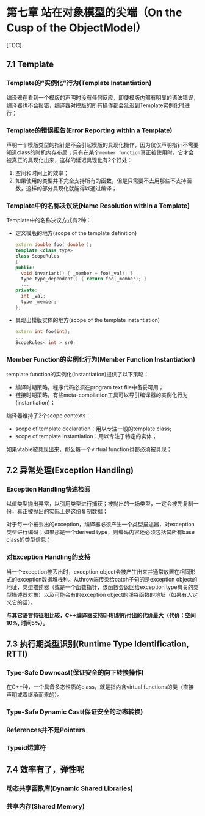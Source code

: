 # 第七章 站在对象模型的尖端（On the Cusp of the ObjectModel）

[TOC]

## 7.1 Template

### Template的“实例化”行为(Template Instantiation)

编译器在看到一个模版的声明时没有任何反应，即使模版内部有明显的语法错误，编译器也不会报错，编译器对模版的所有操作都会延迟到Template实例化时进行；

### Template的错误报告(Error Reporting within a Template)

声明一个模版类型的指针是不会引起模版的具现化操作，因为仅仅声明指针不需要知道class的时机内存布局；只有在某个`member function`真正被使用时，它才会被真正的具现化出来，这样的延迟具现化有2个好处：

1. 空间和时间上的效率；
2. 如果使用的类型并不完全支持所有的函数，但是只需要不去用那些不支持函数，这样的部分具现化就能得以通过编译；

### Template中的名称决议法(Name Resolution within a Template)

Template中的名称决议方式有2种：

- 定义模版的地方(scope of the template definition)

  ```c++
  extern double foo( double );
  template <class type>
  class ScopeRules
  {
  public:
    void invariant() { _member = foo(_val); }
    type type_dependent() { return foo(_member); }
    ...
  private:
    int _val;
    type _member;
  };
  ```

- 具现出模版实体的地方(scope of the template instantiation)

  ```c++
  extern int foo(int);
  ...
  ScopeRules< int > sr0;
  ```

### Member Function的实例化行为(Member Function Instantiation)

template function的实例化(instantiation)提供了以下策略：

- 编译时期策略，程序代码必须在program text file中备妥可用；
- 链接时期策略，有些meta-compilation工具可以导引编译器的实例化行为(instantiation)；

编译器维持了2个scope contexts：

- scope of template declaration：用以专注一般的template class;
- scope of template instantiation：用以专注于特定的实体；

如果vtable被具现出来，那么每一个virtual function也都必须被具现；



## 7.2 异常处理(Exception Handling)

### Exception Handling快速检阅

以值类型抛出异常，以引用类型进行捕获；被抛出的一场类型，一定会被先复制一份，真正被抛出的实际上是这份复制数据；

对于每一个被丢出的exception，编译器必须产生一个类型描述器，对exception类型进行编码；如果那是一个derived type，则编码内容还必须包括其所有base class的类型信息；

### 对Exception Handling的支持

当一个exception被丢出时，exception object会被产生出来并通常放置在相同形式的exception数据堆栈种。从throw端传染给catch子句的是exception object的地址，类型描述器（或是一个函数指针，该函数会返回给exception type有关的类型描述器对象）以及可能会有的exception object的溪谷函数的地址（如果有人定义它的话）。

**与其它语言特征相比较，C++编译器支持EH机制所付出的代价最大（代价：空间10%, 时间5%）。**



## 7.3 执行期类型识别(Runtime Type Identification, RTTI)

### Type-Safe Downcast(保证安全的向下转换操作)

在C++种，一个具备多态性质的class，就是指内含virtual functions的类（直接声明或着继承而来的）。

### Type-Safe Dynamic Cast(保证安全的动态转换)

### References并不是Pointers

### Typeid运算符



## 7.4 效率有了，弹性呢

### 动态共享函数库(Dynamic Shared Libraries)

### 共享内存(Shared Memory)

